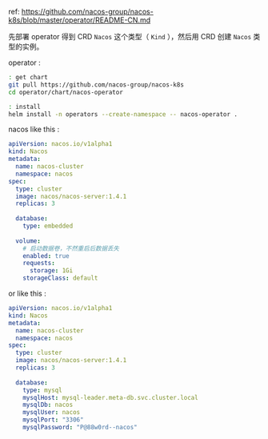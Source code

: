 ref: https://github.com/nacos-group/nacos-k8s/blob/master/operator/README-CN.md

先部署 operator 得到 CRD  `Nacos` 这个类型（ `Kind` ），然后用 CRD 创建 `Nacos` 类型的实例。

operator :

~~~ sh
: get chart
git pull https://github.com/nacos-group/nacos-k8s
cd operator/chart/nacos-operator

: install
helm install -n operators --create-namespace -- nacos-operator .
~~~

nacos like this :

~~~ yaml
apiVersion: nacos.io/v1alpha1
kind: Nacos
metadata:
  name: nacos-cluster
  namespace: nacos
spec:
  type: cluster
  image: nacos/nacos-server:1.4.1
  replicas: 3
  
  database:
    type: embedded
  
  volume:
    # 启动数据卷，不然重启后数据丢失
    enabled: true
    requests:
      storage: 1Gi
    storageClass: default
~~~

or like this :

~~~ yaml
apiVersion: nacos.io/v1alpha1
kind: Nacos
metadata:
  name: nacos-cluster
  namespace: nacos
spec:
  type: cluster
  image: nacos/nacos-server:1.4.1
  replicas: 3
  
  database:
    type: mysql
    mysqlHost: mysql-leader.meta-db.svc.cluster.local
    mysqlDb: nacos
    mysqlUser: nacos
    mysqlPort: "3306"
    mysqlPassword: "P@88w0rd--nacos"
~~~




